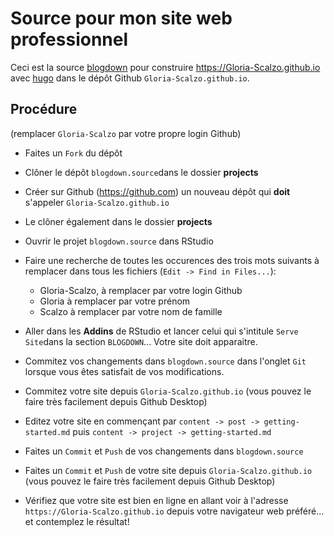 # Source pour mon site web professionnel

Ceci est la source [blogdown](https://bookdown.org/yihui/blogdown/) pour construire https://Gloria-Scalzo.github.io avec [hugo](https://gohugo.io) dans le dépôt Github `Gloria-Scalzo.github.io`.


## Procédure

(remplacer `Gloria-Scalzo` par votre propre login Github)

- Faites un `Fork` du dépôt

- Clôner le dépôt `blogdown.source`dans le dossier **projects**

- Créer sur Github (https://github.com) un nouveau dépôt qui **doit** s'appeler `Gloria-Scalzo.github.io`

- Le clôner également dans le dossier **projects**

- Ouvrir le projet `blogdown.source` dans RStudio

- Faire une recherche de toutes les occurences des trois mots suivants à remplacer dans tous les fichiers (`Edit -> Find in Files...`):
    * Gloria-Scalzo, à remplacer par votre login Github
    * Gloria à remplacer par votre prénom
    * Scalzo à remplacer par votre nom de famille

- Aller dans les **Addins** de RStudio et lancer celui qui s'intitule `Serve Site`dans la section `BLOGDOWN`... Votre site doit apparaitre.

- Commitez vos changements dans `blogdown.source` dans l'onglet `Git` lorsque vous êtes satisfait de vos modifications.

- Commitez votre site depuis `Gloria-Scalzo.github.io` (vous pouvez le faire très facilement depuis Github Desktop) 

- Editez votre site en commençant par `content -> post -> getting-started.md` puis `content -> project -> getting-started.md`

- Faites un `Commit` et `Push` de vos changements dans `blogdown.source` 

- Faites un `Commit` et `Push`  de votre site depuis `Gloria-Scalzo.github.io` (vous pouvez le faire très facilement depuis Github Desktop)

- Vérifiez que votre site est bien en ligne en allant voir à l'adresse `https://Gloria-Scalzo.github.io` depuis votre navigateur web préféré... et contemplez le résultat!
